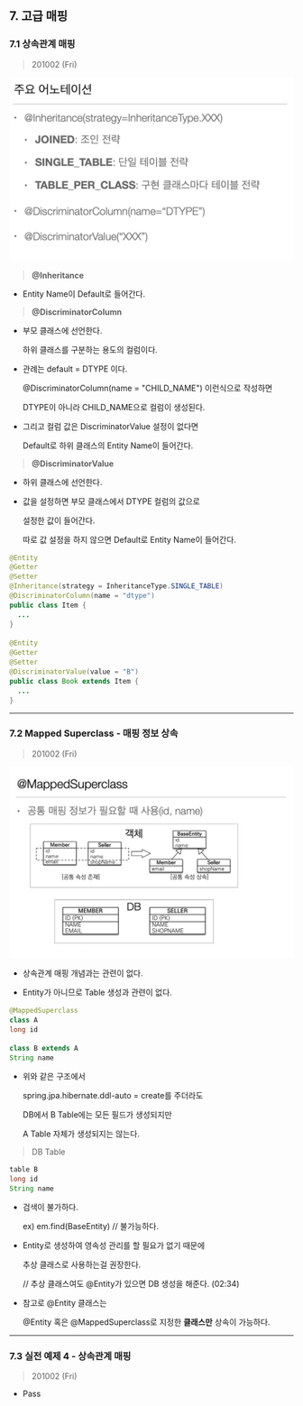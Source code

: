 
## 7. 고급 매핑

### 7.1 상속관계 매핑

> 201002 (Fri)

![](./img/Chapter_7_1_1.png)

> **@Inheritance**

* Entity Name이 Default로 들어간다.

> **@DiscriminatorColumn**

* 부모 클래스에 선언한다. 

  하위 클래스를 구분하는 용도의 컬럼이다. 
  
* 관례는 default = DTYPE 이다.

  @DiscriminatorColumn(name = "CHILD_NAME") 이런식으로 작성하면

  DTYPE이 아니라 CHILD_NAME으로 컬럼이 생성된다.

* 그리고 컬럼 값은 DiscriminatorValue 설정이 없다면

  Default로 하위 클래스의 Entity Name이 들어간다.

> **@DiscriminatorValue**

* 하위 클래스에 선언한다. 

* 값을 설정하면 부모 클래스에서 DTYPE 컬럼의 값으로

  설정한 값이 들어간다. 

  따로 값 설정을 하지 않으면 Default로 Entity Name이 들어간다.
  
  
``` java
@Entity
@Getter
@Setter
@Inheritance(strategy = InheritanceType.SINGLE_TABLE)
@DiscriminatorColumn(name = "dtype")
public class Item {
  ...
}

@Entity
@Getter
@Setter
@DiscriminatorValue(value = "B")
public class Book extends Item {
  ...
}
```



---

### 7.2 Mapped Superclass - 매핑 정보 상속

> 201002 (Fri)

![](./img/Chapter_7_2_1.png)

* 상속관계 매핑 개념과는 관련이 없다.

* Entity가 아니므로 Table 생성과 관련이 없다.

``` java
@MappedSuperclass
class A 
long id

class B extends A
String name
```

* 위와 같은 구조에서

  spring.jpa.hibernate.ddl-auto = create를 주더라도

  DB에서 B Table에는 모든 필드가 생성되지만

  A Table 자체가 생성되지는 않는다.

> DB Table

``` java
table B
long id
String name
```

* 검색이 불가하다. 

  ex) em.find(BaseEntity) // 불가능하다.

* Entity로 생성하여 영속성 관리를 할 필요가 없기 때문에 

  추상 클래스로 사용하는걸 권장한다.

  // 추상 클래스여도 @Entity가 있으면 DB 생성을 해준다. (02:34)

* 참고로 @Entity 클래스는 

  @Entity 혹은 @MappedSuperclass로 지정한 **클래스만** 상속이 가능하다.

---

### 7.3 실전 예제 4 - 상속관계 매핑

> 201002 (Fri)

* Pass

